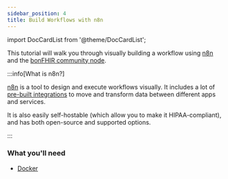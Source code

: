```yaml
---
sidebar_position: 4
title: Build Workflows with n8n
---
```


import DocCardList from '@theme/DocCardList';

This tutorial will walk you through visually building a workflow using [n8n](https://n8n.io/) and the
[bonFHIR community node](https://www.npmjs.com/package/@bonfhir/n8n-nodes-bonfhir).

:::info[What is n8n?]

[n8n](https://n8n.io/) is a tool to design and execute workflows visually. It includes a lot of
[pre-built integrations](https://n8n.io/integrations/) to move and transform data between different apps and services.

It is also easily self-hostable (which allow you to make it HIPAA-compliant), and has both open-source and supported options.

:::

### What you'll need

- [Docker](https://docs.docker.com/desktop/)

<DocCardList />
